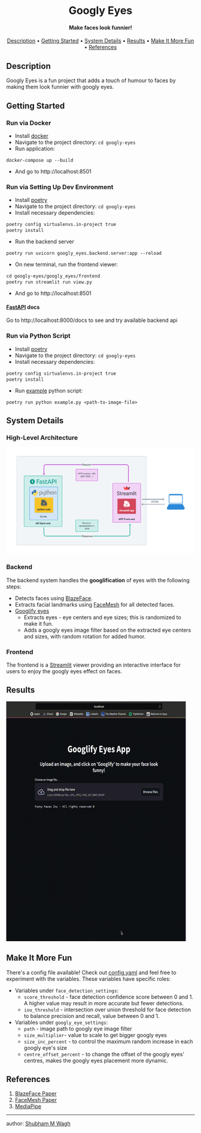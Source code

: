 <h1 align="center">
  <br>
  Googly Eyes
  <br>
</h1>

<h4 align="center">Make faces look funnier!</h4>

<p align="center">
  <a href="#description">Description</a> •
  <a href="#getting-started started">Getting Started</a> •
  <a href="#system-details">System Details</a> •
  <a href="#results">Results</a> •
  <a href="#make-it-more-fun">Make It More Fun</a> •
  <a href="#references">References</a> 
</p>

## Description

Googly Eyes is a fun project that adds a touch of humour to faces by making them look funnier with
googly eyes.

## Getting Started

### Run via Docker

* Install [docker](https://docs.docker.com/get-docker/)
* Navigate to the project directory: `cd googly-eyes`
* Run application:

```commandline
docker-compose up --build
```

* And go to http://localhost:8501

### Run via Setting Up Dev Environment

* Install [poetry](https://python-poetry.org/docs/#installation)
* Navigate to the project directory: `cd googly-eyes`
* Install necessary dependencies:

```commandline
poetry config virtualenvs.in-project true                  
poetry install 
```

* Run the backend server

```commandline
poetry run uvicorn googly_eyes.backend.server:app --reload   
```

* On new terminal, run the frontend viewer:

```commandline
cd googly-eyes/googly_eyes/frontend
poetry run streamlit run view.py
```

* And go to http://localhost:8501

#### [FastAPI](https://fastapi.tiangolo.com) docs

Go to http://localhost:8000/docs to see and try available backend api

### Run via Python Script

* Install [poetry](https://python-poetry.org/docs/#installation)
* Navigate to the project directory: `cd googly-eyes`
* Install necessary dependencies:

```commandline
poetry config virtualenvs.in-project true                  
poetry install 
```

* Run [example](./example.py) python script:

```commandline
poetry run python example.py <path-to-image-file>
```

## System Details

### High-Level Architecture

![](./assets/doc_imgs/app_architecture.png)

<!--Image credits - https://mafda.medium.com/prototyping-a-ml-app-with-streamlit-fastapi-hugging-face-f21f14e7d239 -->

### Backend

The backend system handles the **googlification** of eyes with the following steps:

* Detects faces using [BlazeFace](./googly_eyes/backend/lib/BlazeFace).
* Extracts facial landmarks using [FaceMesh](./googly_eyes/backend/lib/FaceMesh) for all detected faces.
* [Googlify eyes](./googly_eyes/backend/lib/GooglyEyes)
    * Extracts eyes - eye centers and eye sizes; this is randomized to make it fun.
    * Adds a googly eyes image filter based on the extracted eye centers and sizes, with random rotation for added
      humor.

### Frontend

The frontend is a [Streamlit](https://streamlit.io) viewer providing an interactive interface for users to enjoy the
googly eyes effect on
faces.

## Results

![](./assets/doc_imgs/results.gif)

## Make It More Fun

There's a config file available! Check out [config.yaml](./config/config.yml) and feel free to experiment with the
variables. These variables have specific roles:

* Variables under `face_detection_settings`:
    * `score_threshold` - face detection confidence score between 0 and 1. A higher value may result in more accurate
      but fewer detections.
    * `iou_threshold` - intersection over union threshold for face detection to balance precision and recall, value
      between 0 and 1.
* Variables under `googly_eye_settings`:
    * `path` - image path to googly eye image filter
    * `size_multiplier`- value to scale to get bigger googly eyes
    * `size_inc_percent` - to control the maximum random increase in each googly eye's size
    * `centre_offset_percent` - to change the offset of the googly eyes' centres, makes the googly eyes placement more
      dynamic.

## References

1. [BlazeFace Paper](https://arxiv.org/pdf/1907.05047.pdf)
2. [FaceMesh Paper](https://arxiv.org/pdf/1907.06724.pdf)
3. [MediaPipe](https://github.com/google/mediapipe)

---

author: [Shubham M Wagh](shubhamwagh48@gmail.com)
